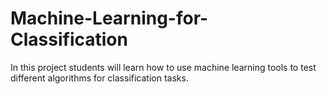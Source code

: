 # Machine-Learning-for-Classification
 In this project students will learn how to use machine learning tools to test different algorithms for classification tasks.
